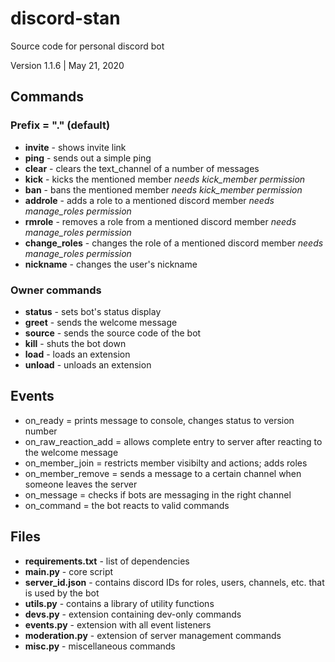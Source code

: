 # discord-stan
Source code for personal discord bot

Version 1.1.6 | May 21, 2020

## Commands
### Prefix = "." (default)
- **invite** - shows invite link
- **ping** - sends out a simple ping
- **clear** - clears the text_channel of a number of messages
- **kick** - kicks the mentioned member
	*needs kick_member permission*
- **ban** - bans the mentioned member
	*needs kick_member permission*
- **addrole** - adds a role to a mentioned discord member
	*needs manage_roles permission*
- **rmrole** - removes a role from a mentioned discord member
	*needs manage_roles permission*
- **change_roles** - changes the role of a mentioned discord member
	*needs manage_roles permission*
- **nickname** - changes the user's nickname

### Owner commands
- **status** - sets bot's status display
- **greet** - sends the welcome message
- **source** - sends the source code of the bot
- **kill** - shuts the bot down
- **load** - loads an extension
- **unload** - unloads an extension


## Events
- on_ready = prints message to console, changes status to version number
- on_raw_reaction_add = allows complete entry to server after reacting to the welcome message
- on_member_join = restricts member visibilty and actions; adds roles
- on_member_remove = sends a message to a certain channel when someone leaves the server
- on_message = checks if bots are messaging in the right channel
- on_command = the bot reacts to valid commands


## Files
- **requirements.txt** - list of dependencies
- **main.py** - core script
- **server_id.json** - contains discord IDs for roles, users, channels, etc. that is used by the bot
- **utils.py** - contains a library of utility functions
- **devs.py** - extension containing dev-only commands
- **events.py** - extension with all event listeners
- **moderation.py** - extension of server management commands
- **misc.py** - miscellaneous commands
